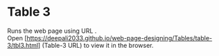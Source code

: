 # Table 3
Runs the web page using URL .<br />
Open [https://deepali2033.github.io/web-page-designing/Tables/table-3/tbl3.html] (Table-3 URL) to view it in the browser.